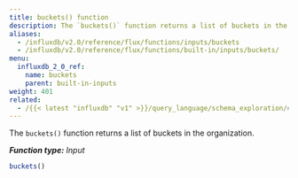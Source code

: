 ```yaml
---
title: buckets() function
description: The `buckets()` function returns a list of buckets in the organization.
aliases:
  - /influxdb/v2.0/reference/flux/functions/inputs/buckets
  - /influxdb/v2.0/reference/flux/functions/built-in/inputs/buckets/
menu:
  influxdb_2_0_ref:
    name: buckets
    parent: built-in-inputs
weight: 401
related:
  - /{{< latest "influxdb" "v1" >}}/query_language/schema_exploration/#show-databases, InfluxQL - SHOW DATABASES]()
---
```


The `buckets()` function returns a list of buckets in the organization.

_**Function type:** Input_

```js
buckets()
```
